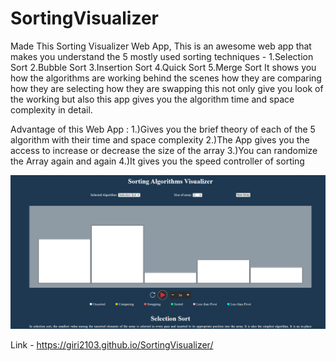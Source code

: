 # SortingVisualizer
Made This Sorting Visualizer Web App, This is an awesome web app that makes you understand the 5 mostly used sorting techniques - 1.Selection Sort 2.Bubble Sort 3.Insertion Sort 4.Quick Sort 5.Merge Sort It shows you how the algorithms are working behind the scenes how they are comparing how they are selecting how they are swapping this not only give you look of the working but also this app gives you the algorithm time and space complexity in detail.

Advantage of this Web App :
1.)Gives you the brief theory of each of the 5 algorithm with their time and space complexity
2.)The App gives you the access to increase or decrease the size of the array
3.)You can randomize the Array again and again
4.)It gives you the speed controller of sorting

![logo](https://github.com/giri2103/SortingVisualizer/blob/main/thumbnail.png)

Link - https://giri2103.github.io/SortingVisualizer/
